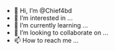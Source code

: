 - 👋 Hi, I’m @Chief4bd
- 👀 I’m interested in ...
- 🌱 I’m currently learning ...
- 💞️ I’m looking to collaborate on ...
- 📫 How to reach me ...

<!---
Chief4bd/Chief4bd is a ✨ special ✨ repository because its `README.md` (this file) appears on your GitHub profile.
You can click the Preview link to take a look at your changes.
--->
